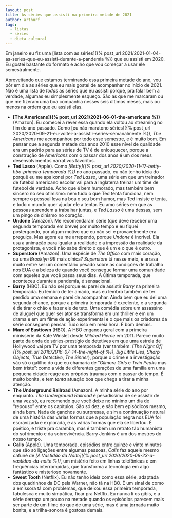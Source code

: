 ```yaml
---
layout: post
title: As séries que assisti na primeira metade de 2021
author: arthurf
tags:
  - listas
  - séries
  - dieta cultural
---
```


Em janeiro eu fiz uma [lista com as séries]({% post_url 2021/2021-01-04-as-series-que-eu-assisti-durante-a-pandemia %}) que eu assisti em 2020. Eu gostei bastante do formato e acho que vou começar a usar ele semestralmente.

Aproveitando que estamos terminando essa primeira metade do ano, vou pôr em dia as séries que eu mais gostei de acompanhar no início de 2021. Não é uma lista de *todas* as séries que eu assisti porque, pra falar bem a verdade, algumas eu simplesmente esqueço. São as que me marcaram ou que me fizeram uma boa companhia nesses seis últimos meses, mais ou menos na ordem que eu assisti elas.

* **[The Americans]({% post_url 2021/2021-06-01-the-americans %})** (Amazon). Eu comecei a rever essa quando ela voltou ao streaming no fim do ano passado. Como [eu não maratono séries]({% post_url 2020/2020-09-21-eu-voltei-a-assistir-series-semanalmente %}), *The Americans* me acompanhou por todo esse semestre, e é muito bom. Em pensar que a segunda metade dos anos 2010 esse nível de qualidade era um padrão para as séries de TV é de enlouquecer, porque a construção de *Americans* com o passar dos anos é um dos meus desenvolvimentos narrativos favoritos.
* **Ted Lasso** (Apple). Como *[Betty]({% post_url 2020/2020-11-17-betty-hbo-primeira-temporada %})* no ano passado, eu não tenho ideia do porquê eu me apaixonei por *Ted Lasso*, uma série em que um treinador de futebol americano escolar vai para a Inglaterra treinar um time de futebol de verdade. Acho que é bem humorado, mas também bem sincero no seu otimismo: nem tudo o que Ted tenta funciona, nem sempre o pessoal leva na boa o seu bom humor, mas Ted insiste e tenta, e todo o mundo quer ajudar ele a tentar. Eu amo séries em que as pessoas aprendem a trabalhar juntas, e *Ted Lasso* é uma dessas, sem um pingo de cinismo no coração.
* **Undone** (Amazon). Me recomendaram série (que deve receber uma segunda temporada em breve) por muito tempo e eu fiquei postergando, por algum motivo que eu não sei e provavelmente era preguiça. Mas agora eu me arrependo, porque *Undone* é incrível. Ela usa a animação para igualar a realidade e a impressão da realidade da protagonista, e você não sabe direito o que é um e o que é outro.
* **Superstore** (Amazon). Uma espécie de *The Office* com mais coração, ou uma *Brooklyn 99* mais cínica? *Superstore* tá nesse meio, e arrasa muito entre ser um comentário pesado sobre as condições de trabalho nos EUA e a beleza de quando você consegue formar uma comunidade com aqueles que você passa seus dias. A última temporada, que aconteceu durante a pandemia, é sensacional.
* **Barry** (HBO). Eu não sei porque eu parei de assistir *Barry* na primeira temporada. Eu lembro de ter amado, mas eu lembro também de ter perdido uma semana e parei de acompanhar. Ainda bem que eu dei uma segunda chance, porque a primeira temporada é excelente, e a segunda é de tirar o chão e fazer ele de teto. Uma comédia sobre um assassino de aluguel que quer ser ator se transforma em um thriller e em um drama e em um filme de ação experimental e o que mais os criadores da série conseguem pensar. Tudo isso em meia hora. É bom demais.
* **Mare of Easttown** (HBO). A HBO enganou geral com a primeira minissérie da Kate Winslet desde *Mildred Pierce* em 2011. Parece muito parte da onda de séries-prestígio de detetives em que uma estrela de Hollywood vai pra TV por uma temporada (ver também: *[The Night Of]({% post_url 2016/2016-07-14-the-night-of %})*, *Big Little Lies*, *Sharp Objects*, *True Detective*, *The Sinner*), porque o crime e a investigação são só o gatilho do que eu chamaria de “*Gilmore Girls* e *Twin Peaks* mas bem triste”: como a vida de diferentes gerações de uma família em uma pequena cidade reage aos próprios traumas com o passar do tempo. É muito bonita, e tem *tanta* atuação boa que chega a tirar a minha atenção.
* **The Underground Railroad** (Amazon). A minha série do ano por enquanto. *The Underground Railroad* é pesadíssima de se assistir de uma vez só, eu recomendo que você deixe no mínimo um dia de “repouso” entre os capítulos. São só dez, e são bem episódicos mesmo, ainda bem. Nada de ganchos ou surpresas, e sim a continuação natural de uma história das várias formas que a população negra nos EUA foi escravizada e explorada, e as várias formas que ela se libertou. É poético, é triste pra caramba, mas é também um retrato tão humanista do sofrimento e da sobrevivência. Barry Jenkins é um dos mestres do nosso tempo.
* **Calls** (Apple). Uma temporada, episódios entre quinze e vinte minutos que são só ligações entre algumas pessoas, *Calls* faz aquele mesmo cafuné de *[A Vastidão da Noite]({% post_url 2020/2020-06-23-a-vastidao-da-noite %})*, um mistério feito em linhas telefônicas e em frequências interrompidas, que transforma a tecnologia em algo fantástico e misterioso novamente.
* **Sweet Tooth** (Netflix). Eu não tenho ideia como essa série, adaptada dos quadrinhos da DC pela Warner, não tá na HBO. É um sinal de como a emissora tá com problemas, que deixou essa primeira temporada, fabulesca e muito simpática, ficar pra Netflix. Eu nunca li os gibis, e a série derrapa um pouco na metade quando os episódios parecem mais ser parte de um filme do que de uma série, mas é uma jornada muito bonita, e a trilha-sonora é gostosa demais.
